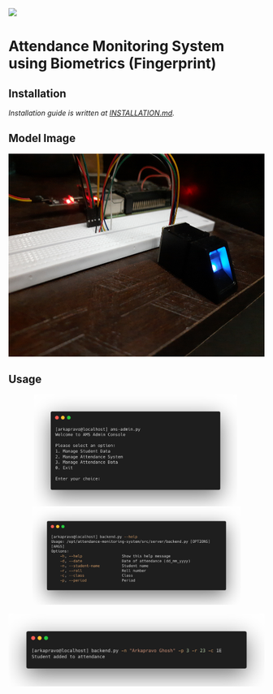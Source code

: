 ![](https://img.shields.io/badge/Work%20In%20Progress-informational)
# Attendance Monitoring System using Biometrics (Fingerprint)
## Installation

*Installation guide is written at [INSTALLATION.md](docs/INSTALLATION.md).*

## Model Image
<div align=center>
<img height=400
 src="docs/images/model.jpg">
</div>

## Usage
<div align=center>
<img align=center width=400 src="docs/images/ams-admin.png">&nbsp;
<img align=center width=410 src="docs/images/help.png">
</div>&nbsp;
<div align=center>
<img width=800
 src="docs/images/example.png">
</div>

